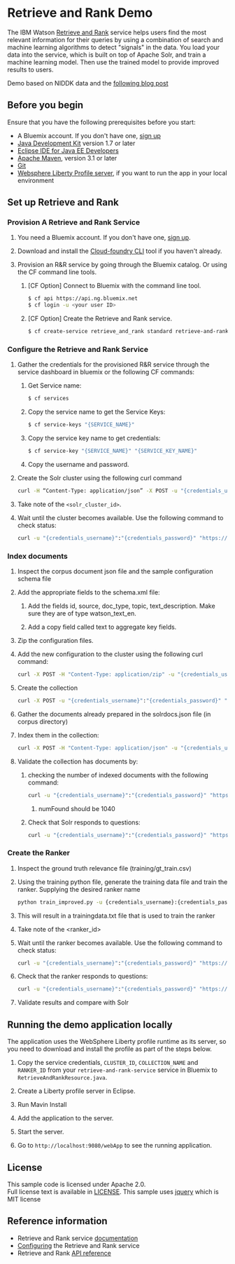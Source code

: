 # Retrieve and Rank Demo
The IBM Watson [Retrieve and Rank][service_url] service helps users find the most relevant information for their queries by using a combination of search and machine learning algorithms to detect "signals" in the data. You load your data into the service, which is built on top of Apache Solr, and train a machine learning model. Then use the trained model to provide improved results to users.

Demo based on NIDDK data and the [following blog post](https://medium.com/machine-learning-with-ibm-watson/developing-with-ibm-watson-retrieve-and-rank-part-1-solr-configuration-29c18e52966f#.34kci5j99)

## Before you begin
Ensure that you have the following prerequisites before you start:

* A Bluemix account. If you don't have one, [sign up][sign_up]
* [Java Development Kit](http://www.oracle.com/technetwork/java/javase/downloads/index.html) version 1.7 or later
* [Eclipse IDE for Java EE Developers](https://www.eclipse.org/downloads/packages/eclipse-ide-java-ee-developers/marsr)
* [Apache Maven](https://maven.apache.org/download.cgi), version 3.1 or later
* [Git](https://git-scm.com/downloads)
* [Websphere Liberty Profile server](https://developer.ibm.com/wasdev/downloads/liberty-profile-using-non-eclipse-environments/), if you want to run the app in your local environment


## Set up Retrieve and Rank

### Provision A Retrieve and Rank Service

1. You need a Bluemix account. If you don't have one, [sign up][sign_up].

1. Download and install the [Cloud-foundry CLI][cloud_foundry] tool if you haven't already.

1. Provision an R&R service by going through the Bluemix catalog. Or using the CF command line tools.

	1. [CF Option] Connect to Bluemix with the command line tool.
  		```sh
  		$ cf api https://api.ng.bluemix.net
  		$ cf login -u <your user ID>
  		```

	1. [CF Option] Create the Retrieve and Rank service.
  		```sh
  		$ cf create-service retrieve_and_rank standard retrieve-and-rank-ws1
  		```

### Configure the Retrieve and Rank Service

1. Gather the credentials for the provisioned R&R service through the service dashboard in bluemix or the following CF commands:
	
	1. Get Service name:
		```sh
		$ cf services
		```
  		
	1. Copy the service name to get the Service Keys:
		```sh
		$ cf service-keys "{SERVICE_NAME}"
		```
  		
	1. Copy the service key name to get credentials:
		```sh
  		$ cf service-key "{SERVICE_NAME}" "{SERVICE_KEY_NAME}"
  		```

	1. Copy the username and password.

1. Create the Solr cluster using the following curl command
	```sh
	curl -H “Content-Type: application/json” -X POST -u "{credentials_username}":"{credentials_password}" -d “{\”cluster_size\”:\”1\”,\”cluster_name\”:\”ws_niddk_cluster\”}” “https://gateway.watsonplatform.net/retrieve-and-rank/api/v1/solr_clusters"
	```

1. Take note of the `<solr_cluster_id>`.
  
1. Wait until the cluster becomes available. Use the following command to check status:
	```sh
	curl -u "{credentials_username}":"{credentials_password}" "https://gateway.watsonplatform.net/retrieve-and-rank/api/v1/solr_clusters/{solr_cluster_id}"
  	```

### Index documents

1. Inspect the corpus document json file and the sample configuration schema file

1. Add the appropriate fields to the schema.xml file:

	1. Add the fields id, source, doc_type, topic, text_description. Make sure they are of type watson_text_en.
	
	1. Add a copy field called text to aggregate key fields.
	
1. Zip the configuration files.

1. Add the new configuration to the cluster using the following curl command:
	```sh
	curl -X POST -H "Content-Type: application/zip" -u "{credentials_username}":"{credentials_password}" "https://gateway.watsonplatform.net/retrieve-and-rank/api/v1/solr_clusters/{solr_cluster_id}/config/{name_of_config}" --data-binary @/{name_of_zip_file}.zip
	```
	
1. Create the collection
	```sh
	curl -X POST -u "{credentials_username}":"{credentials_password}" "https://gateway.watsonplatform.net/retrieve-and-rank/api/v1/solr_clusters/{solr_cluster_id}/solr/admin/collections" -d "action=CREATE&name=ws_niddk_collection&collection.configName={name_of_config}&wt=json"
	```

1. Gather the documents already prepared in the solrdocs.json file (in corpus directory)

1. Index them in the collection:
	```sh
	curl -X POST -H "Content-Type: application/json" -u "{credentials_username}":"{credentials_password}" "https://gateway.watsonplatform.net/retrieve-and-rank/api/v1/solr_clusters/{solr_cluster_id}/solr/{name_of_collection}/update?commit=true" --data-binary @/{name_of_solrdocs_file}.json
	```

1. Validate the collection has documents by:
	1. checking the number of indexed documents with the following command:
		```sh
		curl -u "{credentials_username}":"{credentials_password}" "https://gateway.watsonplatform.net/retrieve-and-rank/api/v1/solr_clusters/{solr_cluster_id}/solr/{name_of_collection}/select?q=*:*&rows=0&wt=json"
		```
	
		1. numFound should be 1040
	
	1. Check that Solr responds to questions:
		```sh
		curl -u "{credentials_username}":"{credentials_password}" "https://gateway.watsonplatform.net/retrieve-and-rank/api/v1/solr_clusters/{solr_cluster_id}/solr/{name_of_collection}/select?q=What%20are%20the%20symptoms%20of%20Appendicitis&wt=json&fl=id,topic,text_description"
		```

### Create the Ranker

1. Inspect the ground truth relevance file (training/gt_train.csv)

1. Using the training python file, generate the training data file and train the ranker. Supplying the desired ranker name
	```sh
	python train_improved.py -u {credentials_username}:{credentials_password} -i training/gt_train.csv -c {solr_cluster_id} -x {name_of_collection} -r 30 -n {name_of_ranker} -d -v
	```
	
1. This will result in a trainingdata.txt file that is used to train the ranker

1. Take note of the <ranker_id>

1. Wait until the ranker becomes available. Use the following command to check status:
	```sh
	curl -u "{credentials_username}":"{credentials_password}" "https://gateway.watsonplatform.net/retrieve-and-rank/api/v1/rankers/{ranker_id}"
	```
	
1. Check that the ranker responds to questions:
	```sh
	curl -u "{credentials_username}":"{credentials_password}" "https://gateway.watsonplatform.net/retrieve-and-rank/api/v1/solr_clusters/{solr_cluster_id}/solr/{name_of_collection}/fcselect?ranker_id={ranker_id}?q=What%20are%20the%20symptoms%20of%20Appendicitis&wt=json&fl=id,topic,text_description"
	```
1. Validate results and compare with Solr


## Running the demo application locally

The application uses the WebSphere Liberty profile runtime as its server, so you need to download and install the profile as part of the steps below.

1. Copy the service credentials, `CLUSTER_ID`, `COLLECTION_NAME` and `RANKER_ID` from your `retrieve-and-rank-service` service in Bluemix to `RetrieveAndRankResource.java`.  
 
1. Create a Liberty profile server in Eclipse.

1. Run Mavin Install

1. Add the application to the server.

1. Start the server.

1. Go to `http://localhost:9080/webApp` to see the running application.

## License

  This sample code is licensed under Apache 2.0.  
  Full license text is available in [LICENSE](LICENSE).
  This sample uses [jquery](https://jquery.com/) which is MIT license


## Reference information
* Retrieve and Rank service [documentation](http://www.ibm.com/smarterplanet/us/en/ibmwatson/developercloud/doc/retrieve-rank/)
* [Configuring](http://www.ibm.com/smarterplanet/us/en/ibmwatson/developercloud/doc/retrieve-rank/configure.shtml) the Retrieve and Rank service
* Retrieve and Rank [API reference](http://www.ibm.com/smarterplanet/us/en/ibmwatson/developercloud/retrieve-and-rank/api/v1/)

[sign_up]: https://console.ng.bluemix.net/registration/
[cloud_foundry]: https://github.com/cloudfoundry/cli
[service_url]: http://www.ibm.com/smarterplanet/us/en/ibmwatson/developercloud/retrieve-and-rank.html
[sign_up]: https://console.ng.bluemix.net/registration/
[liberty]: https://developer.ibm.com/wasdev/downloads/
[liberty_mac]: http://www.stormacq.com/how-to-install-websphere-8-5-liberty-profile-on-mac/
[maven]: https://maven.apache.org/

